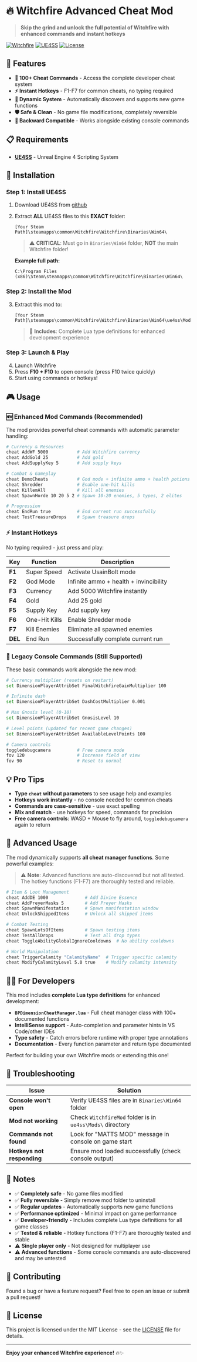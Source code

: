 # 🔥 Witchfire Advanced Cheat Mod

> **Skip the grind and unlock the full potential of Witchfire with enhanced commands and instant hotkeys**

[![Witchfire](https://img.shields.io/badge/Game-Witchfire-orange)](https://store.steampowered.com/app/1205370/Witchfire/)
[![UE4SS](https://img.shields.io/badge/Requires-UE4SS-blue)](https://www.nexusmods.com/site/mods/785)
[![License](https://img.shields.io/badge/License-MIT-green)](#)

## 🚀 Features

- **🎯 100+ Cheat Commands** - Access the complete developer cheat system
- **⚡ Instant Hotkeys** - F1-F7 for common cheats, no typing required
- **🔄 Dynamic System** - Automatically discovers and supports new game functions
- **🛡️ Safe & Clean** - No game file modifications, completely reversible
- **🔧 Backward Compatible** - Works alongside existing console commands

## 📋 Requirements

- **[UE4SS](https://github.com/UE4SS-RE/RE-UE4SS/releases)** - Unreal Engine 4 Scripting System

## 🔧 Installation

### Step 1: Install UE4SS

1. Download UE4SS from [github](https://github.com/UE4SS-RE/RE-UE4SS/releases)
2. Extract **ALL** UE4SS files to this **EXACT** folder:

   ```
   [Your Steam Path]\steamapps\common\Witchfire\Witchfire\Binaries\Win64\
   ```

   > ⚠️ **CRITICAL**: Must go in `Binaries\Win64` folder, **NOT** the main Witchfire folder!

   **Example full path:**

   ```
   C:\Program Files (x86)\Steam\steamapps\common\Witchfire\Witchfire\Binaries\Win64\
   ```

### Step 2: Install the Mod

3. Extract this mod to:
   ```
   [Your Steam Path]\steamapps\common\Witchfire\Witchfire\Binaries\Win64\ue4ss\Mods\WitchfireMod\
   ```
   
   > 📁 **Includes**: Complete Lua type definitions for enhanced development experience

### Step 3: Launch & Play

4. Launch Witchfire
5. Press **F10 + F10** to open console (press F10 twice quickly)
6. Start using commands or hotkeys!

## 🎮 Usage

### 🆕 Enhanced Mod Commands (Recommended)

The mod provides powerful cheat commands with automatic parameter handling:

```bash
# Currency & Resources
cheat AddWF 5000           # Add Witchfire currency
cheat AddGold 25           # Add gold
cheat AddSupplyKey 5       # Add supply keys

# Combat & Gameplay
cheat DemoCheats           # God mode + infinite ammo + health potions
cheat Shredder             # Enable one-hit kills
cheat KillemAll            # Kill all enemies
cheat SpawnHorde 10 20 5 2 # Spawn 10-20 enemies, 5 types, 2 elites

# Progression
cheat EndRun true          # End current run successfully
cheat TestTreasureDrops    # Spawn treasure drops
```

### ⚡ Instant Hotkeys

No typing required - just press and play:

| Key     | Function      | Description                            |
| ------- | ------------- | -------------------------------------- |
| **F1**  | Super Speed   | Activate UsainBolt mode                |
| **F2**  | God Mode      | Infinite ammo + health + invincibility |
| **F3**  | Currency      | Add 5000 Witchfire instantly           |
| **F4**  | Gold          | Add 25 gold                            |
| **F5**  | Supply Key    | Add supply key                         |
| **F6**  | One-Hit Kills | Enable Shredder mode                   |
| **F7**  | Kill Enemies  | Eliminate all spawned enemies          |
| **DEL** | End Run       | Successfully complete current run      |

### 🔄 Legacy Console Commands (Still Supported)

These basic commands work alongside the new mod:

```bash
# Currency multiplier (resets on restart)
set DimensionPlayerAttribSet FinalWitchfireGainMultiplier 100

# Infinite dash
set DimensionPlayerAttribSet DashCostMultiplier 0.001

# Max Gnosis level (0-10)
set DimensionPlayerAttribSet GnosisLevel 10

# Level points (updated for recent game changes)
set DimensionPlayerAttribSet AvailableLevelPoints 100

# Camera controls
toggledebugcamera          # Free camera mode
fov 120                    # Increase field of view
fov 90                     # Reset to normal
```

## 💡 Pro Tips

- **Type `cheat` without parameters** to see usage help and examples
- **Hotkeys work instantly** - no console needed for common cheats
- **Commands are case-sensitive** - use exact spelling
- **Mix and match** - use hotkeys for speed, commands for precision
- **Free camera controls**: WASD + Mouse to fly around, `toggledebugcamera` again to return

## 🔧 Advanced Usage

The mod dynamically supports **all cheat manager functions**. Some powerful examples:

> ⚠️ **Note**: Advanced functions are auto-discovered but not all tested. The hotkey functions (F1-F7) are thoroughly tested and reliable.

```bash
# Item & Loot Management
cheat AddDE 1000              # Add Divine Essence
cheat AddPreyerMasks 5        # Add Preyer Masks
cheat SpawnManifestation      # Spawn manifestation window
cheat UnlockShippedItems      # Unlock all shipped items

# Combat Testing
cheat SpawnLotsOfItems        # Spawn testing items
cheat TestAllDrops            # Test all drop types
cheat ToggleAbilityGlobalIgnoreCooldowns  # No ability cooldowns

# World Manipulation
cheat TriggerCalamity "CalamityName"  # Trigger specific calamity
cheat ModifyCalamityLevel 5.0 true    # Modify calamity intensity
```

## 👨‍💻 For Developers

This mod includes **complete Lua type definitions** for enhanced development:

- **`BPDimensionCheatManager.lua`** - Full cheat manager class with 100+ documented functions
- **IntelliSense support** - Auto-completion and parameter hints in VS Code/other IDEs
- **Type safety** - Catch errors before runtime with proper type annotations
- **Documentation** - Every function parameter and return type documented

Perfect for building your own Witchfire mods or extending this one!

## 🛟 Troubleshooting

| Issue                      | Solution                                                  |
| -------------------------- | --------------------------------------------------------- |
| **Console won't open**     | Verify UE4SS files are in `Binaries\Win64` folder         |
| **Mod not working**        | Check `WitchfireMod` folder is in `ue4ss\Mods\` directory |
| **Commands not found**     | Look for "MATTS MOD" message in console on game start     |
| **Hotkeys not responding** | Ensure mod loaded successfully (check console output)     |

## 📝 Notes

- ✅ **Completely safe** - No game files modified
- ✅ **Fully reversible** - Simply remove mod folder to uninstall
- ✅ **Regular updates** - Automatically supports new game functions
- ✅ **Performance optimized** - Minimal impact on game performance
- ✅ **Developer-friendly** - Includes complete Lua type definitions for all game classes
- ✅ **Tested & reliable** - Hotkey functions (F1-F7) are thoroughly tested and stable
- ⚠️ **Single player only** - Not designed for multiplayer use
- ⚠️ **Advanced functions** - Some console commands are auto-discovered and may be untested

## 🤝 Contributing

Found a bug or have a feature request? Feel free to open an issue or submit a pull request!

## 📄 License

This project is licensed under the MIT License - see the [LICENSE](LICENSE) file for details.

---

**Enjoy your enhanced Witchfire experience!** 🔥✨
